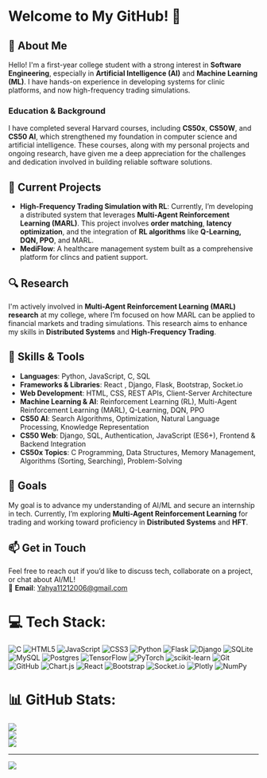 # Welcome to My GitHub! 👋

## 💫 About Me
Hello! I'm a first-year college student with a strong interest in **Software Engineering**, especially in **Artificial Intelligence (AI)** and **Machine Learning (ML)**. I have hands-on experience in developing systems for clinic platforms, and now high-frequency trading simulations.

### Education & Background
I have completed several Harvard courses, including **CS50x**, **CS50W**, and **CS50 AI**, which strengthened my foundation in computer science and artificial intelligence. These courses, along with my personal projects and ongoing research, have given me a deep appreciation for the challenges and dedication involved in building reliable software solutions.

## 💼 Current Projects
- **High-Frequency Trading Simulation with RL**: Currently, I’m developing a distributed system that leverages **Multi-Agent Reinforcement Learning (MARL)**. This project involves **order matching**, **latency optimization**, and the integration of **RL algorithms** like **Q-Learning, DQN, PPO**, and MARL.
- **MediFlow**: A healthcare management system built as a comprehensive platform for clincs and patient support.

## 🔍 Research
I'm actively involved in **Multi-Agent Reinforcement Learning (MARL) research** at my college, where I’m focused on how MARL can be applied to financial markets and trading simulations. This research aims to enhance my skills in **Distributed Systems** and **High-Frequency Trading**.

## 🔧 Skills & Tools
- **Languages**: Python, JavaScript, C, SQL
- **Frameworks & Libraries**: React , Django, Flask, Bootstrap, Socket.io
- **Web Development**: HTML, CSS, REST APIs, Client-Server Architecture
- **Machine Learning & AI**: Reinforcement Learning (RL), Multi-Agent Reinforcement Learning (MARL), Q-Learning, DQN, PPO
- **CS50 AI**: Search Algorithms, Optimization, Natural Language Processing, Knowledge Representation
- **CS50 Web**: Django, SQL, Authentication, JavaScript (ES6+), Frontend & Backend Integration
- **CS50x Topics**: C Programming, Data Structures, Memory Management, Algorithms (Sorting, Searching), Problem-Solving

## 🚀 Goals
My goal is to advance my understanding of AI/ML and secure an internship in tech. Currently, I’m exploring **Multi-Agent Reinforcement Learning** for trading and working toward proficiency in **Distributed Systems** and **HFT**.

## 📫 Get in Touch
Feel free to reach out if you’d like to discuss tech, collaborate on a project, or chat about AI/ML!  
📧 **Email**: Yahya11212006@gmail.com



# 💻 Tech Stack:
![C](https://img.shields.io/badge/c-%2300599C.svg?style=for-the-badge&logo=c&logoColor=white) ![HTML5](https://img.shields.io/badge/html5-%23E34F26.svg?style=for-the-badge&logo=html5&logoColor=white) ![JavaScript](https://img.shields.io/badge/javascript-%23323330.svg?style=for-the-badge&logo=javascript&logoColor=%23F7DF1E) ![CSS3](https://img.shields.io/badge/css3-%231572B6.svg?style=for-the-badge&logo=css3&logoColor=white) ![Python](https://img.shields.io/badge/python-3670A0?style=for-the-badge&logo=python&logoColor=ffdd54) ![Flask](https://img.shields.io/badge/flask-%23000.svg?style=for-the-badge&logo=flask&logoColor=white) ![Django](https://img.shields.io/badge/django-%23092E20.svg?style=for-the-badge&logo=django&logoColor=white) ![SQLite](https://img.shields.io/badge/sqlite-%2307405e.svg?style=for-the-badge&logo=sqlite&logoColor=white) ![MySQL](https://img.shields.io/badge/mysql-4479A1.svg?style=for-the-badge&logo=mysql&logoColor=white) ![Postgres](https://img.shields.io/badge/postgres-%23316192.svg?style=for-the-badge&logo=postgresql&logoColor=white) ![TensorFlow](https://img.shields.io/badge/TensorFlow-%23FF6F00.svg?style=for-the-badge&logo=TensorFlow&logoColor=white) ![PyTorch](https://img.shields.io/badge/PyTorch-%23EE4C2C.svg?style=for-the-badge&logo=PyTorch&logoColor=white) ![scikit-learn](https://img.shields.io/badge/scikit--learn-%23F7931E.svg?style=for-the-badge&logo=scikit-learn&logoColor=white) ![Git](https://img.shields.io/badge/git-%23F05033.svg?style=for-the-badge&logo=git&logoColor=white) ![GitHub](https://img.shields.io/badge/github-%23121011.svg?style=for-the-badge&logo=github&logoColor=white) ![Chart.js](https://img.shields.io/badge/chart.js-F5788D.svg?style=for-the-badge&logo=chart.js&logoColor=white) ![React](https://img.shields.io/badge/react-%2320232a.svg?style=for-the-badge&logo=react&logoColor=%2361DAFB) ![Bootstrap](https://img.shields.io/badge/bootstrap-%238511FA.svg?style=for-the-badge&logo=bootstrap&logoColor=white) ![Socket.io](https://img.shields.io/badge/Socket.io-black?style=for-the-badge&logo=socket.io&badgeColor=010101) ![Plotly](https://img.shields.io/badge/Plotly-%233F4F75.svg?style=for-the-badge&logo=plotly&logoColor=white) ![NumPy](https://img.shields.io/badge/numpy-%23013243.svg?style=for-the-badge&logo=numpy&logoColor=white)
# 📊 GitHub Stats:
![](https://github-readme-stats.vercel.app/api?username=YahyaMohamed3&theme=dark&hide_border=false&include_all_commits=true&count_private=true)<br/>
![](https://github-readme-streak-stats.herokuapp.com/?user=YahyaMohamed3&theme=dark&hide_border=false)<br/>
![](https://github-readme-stats.vercel.app/api/top-langs/?username=YahyaMohamed3&theme=dark&hide_border=false&include_all_commits=true&count_private=true&layout=compact)

---
[![](https://visitcount.itsvg.in/api?id=YahyaMohamed3&icon=0&color=0)](https://visitcount.itsvg.in)

<!-- Proudly created with GPRM ( https://gprm.itsvg.in ) -->
